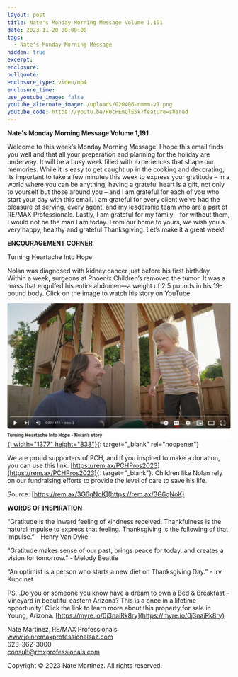 ```yaml
---
layout: post
title: Nate's Monday Morning Message Volume 1,191
date: 2023-11-20 00:00:00
tags:
  - Nate's Monday Morning Message
hidden: true
excerpt:
enclosure:
pullquote:
enclosure_type: video/mp4
enclosure_time:
use_youtube_image: false
youtube_alternate_image: /uploads/020406-nmmm-v1.png
youtube_code: https://youtu.be/R0cPEmQlE5k?feature=shared
---
```

**Nate's Monday Morning Message Volume 1,191**

Welcome to this week’s Monday Morning Message! I hope this email finds you well and that all your preparation and planning for the holiday are underway. It will be a busy week filled with experiences that shape our memories. While it is easy to get caught up in the cooking and decorating, its important to take a few minutes this week to express your gratitude – in a world where you can be anything, having a grateful heart is a gift, not only to yourself but those around you – and I am grateful for each of you who start your day with this email. I am grateful for every client we’ve had the pleasure of serving, every agent, and my leadership team who are a part of RE/MAX Professionals. Lastly, I am grateful for my family – for without them, I would not be the man I am today. From our home to yours, we wish you a very happy, healthy and grateful Thanksgiving. Let’s make it a great week!

**ENCOURAGEMENT CORNER**&nbsp;

Turning Heartache Into Hope

Nolan was diagnosed with kidney cancer just before his first birthday. Within a week, surgeons at Phoenix Children’s removed the tumor. It was a mass that engulfed his entire abdomen—a weight of 2.5 pounds in his 19-pound body. Click on the image to watch his story on YouTube.

[![](/uploads/nolan-ingite-hope.jpg){: width="1377" height="838"}](https://youtu.be/R0cPEmQlE5k?feature=shared){: target="_blank" rel="noopener"}

We are proud supporters of PCH, and if you inspired to make a donation, you can use this link: [https://rem.ax/PCHPros2023](https://rem.ax/PCHPros2023){: target="_blank"}. Children like Nolan rely on our fundraising efforts to provide the level of care to save his life.

Source: [https://rem.ax/3G6qNoK](https://rem.ax/3G6qNoK)



**WORDS OF INSPIRATION**

“Gratitude is the inward feeling of kindness received. Thankfulness is the natural impulse to express that feeling. Thanksgiving is the following of that impulse.” - Henry Van Dyke

“Gratitude makes sense of our past, brings peace for today, and creates a vision for tomorrow.” - Melody Beattie

“An optimist is a person who starts a new diet on Thanksgiving Day.” - Irv Kupcinet

PS…Do you or someone you know have a dream to own a Bed & Breakfast – Vineyard in beautiful eastern Arizona? This is a once in a lifetime opportunity! Click the link to learn more about this property for sale in Young, Arizona. [https://myre.io/0j3naiRk8ry](https://myre.io/0j3naiRk8ry)

Nate Martinez, RE/MAX Professionals<br>www.joinremaxprofessionalsaz.com<br>623-362-3000<br>consult@rmxprofessionals.com

Copyright © 2023 Nate Martinez. All rights reserved.